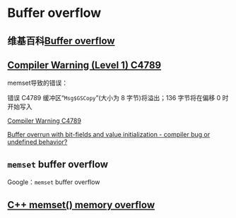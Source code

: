# Buffer overflow



## 维基百科[Buffer overflow](https://en.wikipedia.org/wiki/Buffer_overflow)





## [Compiler Warning (Level 1) C4789](https://docs.microsoft.com/en-us/cpp/error-messages/compiler-warnings/compiler-warning-level-1-c4789?view=vs-2019)

memset导致的错误：

错误  C4789  缓冲区“`Msg$GSCopy`”(大小为 8 字节)将溢出；136 字节将在偏移 0 时开始写入



[Compiler Warning C4789](https://devblogs.microsoft.com/cppblog/compiler-warning-c4789/)

[Buffer overrun with bit-fields and value initialization - compiler bug or undefined behavior?](https://stackoverflow.com/questions/58023369/buffer-overrun-with-bit-fields-and-value-initialization-compiler-bug-or-undefi)



## `memset` buffer overflow

Google：`memset` buffer overflow



## [C++ memset() memory overflow](https://security.stackexchange.com/questions/68148/c-memset-memory-overflow)